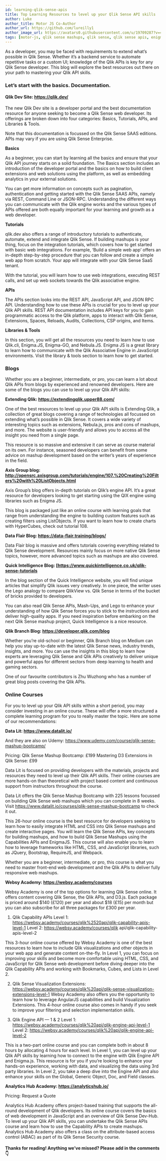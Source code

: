 ```yaml
---
id: learning-qlik-sense-apis
title: Top Learning Resources to level up your Qlik Sense API skills
author: Luke
author_title: Motor JS Co-Author
author_url: https://github.com/lureilly1
author_image_url: https://avatars0.githubusercontent.com/u/19709287?v=4
tags: [motor-js, qlik sense mashups, qlik sense, qlik sense apis, enigma js]
---
```


As a developer, you may be faced with requirements to extend what’s possible in Qlik Sense. Whether it’s a backend service to automate repetitive tasks or a custom UI; knowledge of the Qlik APIs is key for any Qlik Sense developer. This blog will explore the best resources out there on your path to mastering your Qlik API skills.

<!--truncate-->

### Let’s start with the basics. Documentation.

#### Qlik Dev Site: https://qlik.dev/

The new Qlik Dev site is a developer portal and the best documentation resource for anyone seeking to become a Qlik Sense web developer. Its offerings are broken down into four categories: Basics, Tutorials, APIs, and Libraries & Tools.

Note that this documentation is focussed on the Qlik Sense SAAS editions. APIs may vary if you are using Qlik Sense Enterprise.

<b>Basics</b>

As a beginner, you can start by learning all the basics and ensure that your Qlik API journey starts on a solid foundation. The Basics section includes an introduction of the developer portal and the basics on how to build client extensions and web solutions using the platform, as well as embedding analytics in your external solutions.

You can get more information on concepts such as pagination, authentication and getting started with the Qlik Sense SAAS APIs, namely via REST, Command Line or JSON-RPC. Understanding the different ways you can communicate with the Qlik engine works and the various types of APIs offered are both equally important for your learning and growth as a web developer.

<b>Tutorials</b>

qlik.dev also offers a range of introductory tutorials to authenticate, automate, extend and integrate Qlik Sense. If building mashups is your thing, focus on the integration tutorials, which covers how to get started with basic web imtegrations. For example, ‘Build a simple web app’ offers an in-depth step-by-step procedure that you can follow and create a simple web app from scratch. Your app will integrate with your Qlik Sense SaaS tenant.

With the tutorial, you will learn how to use web integrations, executing REST calls, and set up web sockets towards the Qlik associative engine.

<b>APIs</b>

The APIs section looks into the REST API, JavaScript API, and JSON RPC API. Understanding how to use these APIs is crucial for you to level up your Qlik API skills. REST API documentation includes API keys for you to gain programmatic access to the Qlik platform, apps to interact with Qlik Sense, Extensions, Spaces, Reloads, Audits, Collections, CSP origins, and Items.

<b>Libraries & Tools</b>

In this section, you will get all the resources you need to learn how to use Qlik.cli, Enigma.JS, Enigma-GO, and Nebula.JS. Enigma JS is a great library to learn how to communicate with the Qlik Associative Engine in JavaScript environments. Visit the library & tools section to learn how to get started.

### Blogs

Whether you are a beginner, intermediate, or pro, you can learn a lot about Qlik APIs from blogs by experienced and renowned developers. Here are some of the blogs you can use to level up your Qlik API skills:

<b>Extending Qlik: https://extendingqlik.upper88.com/</b>

One of the best resources to level up your Qlik API skills is Extending Qlik, a collection of great blogs covering a range of technologies all focussed on extending what’s possible in Qlik Sense. It covers a wide variety of interesting topics such as extensions, Nebula.js, pros and cons of mashups, and more. The website is user-friendly and allows you to access all the insight you need from a single page. 

This resource is so massive and extensive it can serve as course material on its own. For instance, seasoned developers can benefit from some advice on mashup development based on the writer’s years of experience in the field.

<b>Axis Group blog: 
http://opensrc.axisgroup.com/tutorials/engine/107.%20Creating%20Filters%20with%20ListObjects.html</b>

Axis Group’s blog offers in-depth tutorials on Qlik’s engine API. It’s a great resource for developers looking to get starting using the QIX engine using libraries such as Enigma JS. 

This blog is packaged just like an online course with learning goals that range from understanding the engine to building custom features such as creating filters using ListObjects. If you want to learn how to create charts with HyperCubes, check out tutorial 108.

<b>Data Flair Blog: https://data-flair.training/blogs/</b>

Data Flair blog is massive and offers tutorials covering everything related to Qlik Sense development. Resources mainly focus on more native Qlik Sense topics, however, more advanced topics such as mashups are also covered.

<b>Quick Intelligence Blog: [https://www.quickintelligence.co.uk/qlik-sense-tutorials</b>

In the blog section of the Quick Intelligence website, you will find unique articles that simplify Qlik issues very creatively. In one piece, the writer uses the Lego analogy to compare QlikView vs. Qlik Sense in terms of the bucket of bricks provided to developers. 

You can also read Qlik Sense APIs, Mash-Ups, and Lego to enhance your understanding of how Qlik Sense forces you to stick to the instructions and deliver high-quality apps. If you need inspiration before embarking on the next Qlik Sense mashup project, Quick Intelligence is a nice resource.

<b>Qlik Branch Blog: https://developer.qlik.com/blog</b>

Whether you’re old-school or beginner, Qlik Branch blog on Medium can help you stay up-to-date with the latest Qlik Sense news, industry trends, insights, and more. You can use the insights in this blog to learn how experts are leveraging Qlik Sense and Qlik APIs creatively to deliver unique and powerful apps for different sectors from deep learning to health and gaming sectors.

One of our favourite contributors is Zhu Wuzhong who has a number of great blog posts covering the Qlik APIs.

### Online Courses

For you to level up your Qlik API skills within a short period, you may consider investing in an online course. These will offer a more structured a complete learning program for you to really master the topic. Here are some of our recommendations:

<b>Data Lit: https://www.datalit.io/</b>

And they are also on Udemy: https://www.udemy.com/course/qlik-sense-mashup-bootcamp/

Pricing:
Qlik Sense Mashup Bootcamp: £199
Mastering D3 Extensions in Qlik Sense: £99

Data Lit is focused on providing developers with the materials, projects and resources they need to level up their Qlik API skills. Their online courses are more hands-on than theoretical with project based content and continuous support from instructors throughout the course. 

Data Lit offers the Qlik Sense Mashup Bootcamp with 225 lessons focussed on building Qlik Sense web mashups which you can complete in 8 weeks. Visit https://www.datalit.io/courses/qlik-sense-mashup-bootcamp to check it out.

This 26-hour online course is the best resource for developers seeking to learn how to easily integrate HTML and CSS into Qlik Sense mashups and create interactive pages. You will learn the Qlik Sense APIs, key concepts for building mashups, and how to build Qlik Sense Mashups using the Capabilities APIs and EnigmaJS. This course will also enable you to learn how to leverage frameworks like HTML, CSS, and JavaScript libraries, such as JQuery, Bootstrap, RequireJS, and Webpack. 

Whether you are a beginner, intermediate, or pro, this course is what you need to master front-end web development and the Qlik APIs to deliver fully responsive web mashups.

<b>Websy Academy: https://websy.academy/courses</b>

Websy Academy is one of the top options for learning Qlik Sense online. It offers content covering Qlik Sense, the Qlik APIs, and D3.js. Each package is priced around $140 (£120) per year and about $18 (£15) per month but you can also subscribe for all three packages for £300 per year.

1. Qlik Capability APIs
Level 1: https://websy.academy/courses/qlik%2520api/qlik-capability-apis-level-1
Level 2: https://websy.academy/courses/qlik api/qlik-capability-apis-level-2

This 3-hour online course offered by Websy Academy is one of the best resources to learn how to include Qlik visualizations and other objects in your web app and generate content on-the-fly. In Level 1, you can focus on improving your skills and become more comfortable using HTML, CSS, and JavaScript for Qlik Sense web development before diving deeper into the Qlik Capability APIs and working with Bookmarks, Cubes, and Lists in Level 2.

2. Qlik Sense Visualization Extensions: https://websy.academy/courses/qlik%20api/qlik-sense-visualization-extensions-level-1
Websy Academy also offers you the opportunity to learn how to leverage AngularJS capabilities and build Visualization Extensions. This 4-hour online course also comes in handy if you seek to improve your filtering and selection implementation skills.

3. Qlik Engine API — 1 & 2
Level 1: https://websy.academy/courses/qlik%20api/qlik-engine-api-level-1
Level 2: https://websy.academy/courses/qlik%20api/qlik-engine-api-level-2

This is a two-part online course and you can complete both in about 8 hours by allocating 4 hours for each level. In Level 1, you can level up your Qlik API skills by learning how to connect to the engine with Qlik Engine API and Enigma.js. This resource is for you if you’re looking to enhance your hands-on experience, working with data, and visualizing the data using 3rd party libraries. In Level 2, you take a deep dive into the Engine API and also enhance your skills on the Global, Generic Object, Doc, and Field classes.

<b>Analytics Hub Academy: https://analyticshub.io/</b>

Pricing: Request a Quote

Analytics Hub Academy offers project-based training that supports the all-round development of Qlik developers. Its online course covers the basics of web development in JavaScript and an overview of Qlik Sense Dev-Hub. To level up your Qlik API skills, you can undertake the Qlik Sense APIs course and learn how to use the Capability APIs to create mashups. Analytics Hub Academy also offers a class on the attribute-based access control (ABAC) as part of its Qlik Sense Security course.


#### Thanks for reading! Anything we’ve missed? Please add in the comments 👇